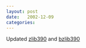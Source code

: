 ```yaml
---
layout: post
date:   2002-12-09
categories:
---
```

Updated <a href="asm/zlib390/">zlib390</a> and <a href="asm/bzlib390">bzlib390</a>
